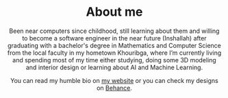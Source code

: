 <h1 align="center">About me</h1>
<p align="center">Been near computers since childhood, still learning about them and willing to become a software engineer in the near future (Inshallah) after graduating with a bachelor's degree in Mathematics and Computer Science from the local faculty in my hometown Khouribga, where I’m currently living and spending most of my time either studying, doing some 3D modeling and interior design or learning about AI and Machine Learning.</p>
<p align="center">You can read my humble bio on <a href="https://www.achrafmansari.com/" terget="_blank">my website</a> or you can check my designs on <a href="https://www.behance.net/itsachrafmansari" terget="_blank">Behance</a>.</p>
